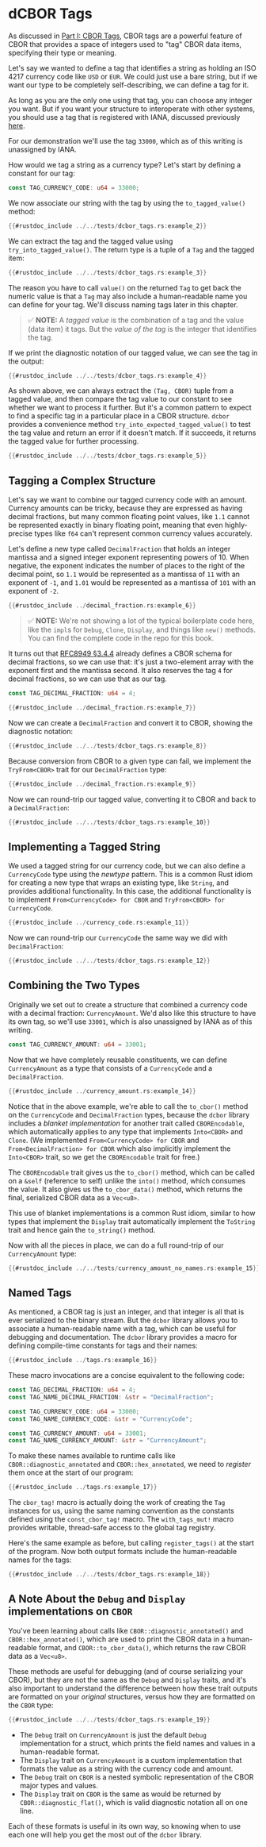# dCBOR Tags

As discussed in [Part I: CBOR Tags](../part_1/cbor_tags.md), CBOR tags are a powerful feature of CBOR that provides a space of integers used to "tag" CBOR data items, specifying their type or meaning.

Let's say we wanted to define a tag that identifies a string as holding an ISO 4217 currency code like `USD` or `EUR`. We could just use a bare string, but if we want our type to be completely self-describing, we can define a tag for it.

As long as you are the only one using that tag, you can choose any integer you want. But if you want your structure to interoperate with other systems, you should use a tag that is registered with IANA, discussed previously [here](../part_1/cbor_tags.md#how-to-register-your-own-fcfs-tags).

For our demonstration we'll use the tag `33000`, which as of this writing is unassigned by IANA.

How would we tag a string as a currency type? Let's start by defining a constant for our tag:

```rust
const TAG_CURRENCY_CODE: u64 = 33000;
```

We now associate our string with the tag by using the `to_tagged_value()` method:

```rust
{{#rustdoc_include ../../tests/dcbor_tags.rs:example_2}}
```

We can extract the tag and the tagged value using `try_into_tagged_value()`. The return type is a tuple of a `Tag` and the tagged item:

```rust
{{#rustdoc_include ../../tests/dcbor_tags.rs:example_3}}
```

The reason you have to call `value()` on the returned `Tag` to get back the numeric value is that a `Tag` may also include a human-readable name you can define for your tag. We'll discuss naming tags later in this chapter.

> ✅ **NOTE:** A _tagged value_ is the combination of a tag and the value (data item) it tags. But the _value of the tag_ is the integer that identifies the tag.

If we print the diagnostic notation of our tagged value, we can see the tag in the output:

```rust
{{#rustdoc_include ../../tests/dcbor_tags.rs:example_4}}
```

As shown above, we can always extract the `(Tag, CBOR)` tuple from a tagged value, and then compare the tag value to our constant to see whether we want to process it further. But it's a common pattern to expect to find a specific tag in a particular place in a CBOR structure. `dcbor` provides a convenience method `try_into_expected_tagged_value()` to test the tag value and return an error if it doesn't match. If it succeeds, it returns the tagged value for further processing.

```rust
{{#rustdoc_include ../../tests/dcbor_tags.rs:example_5}}
```

## Tagging a Complex Structure

Let's say we want to combine our tagged currency code with an amount. Currency amounts can be tricky, because they are expressed as having decimal fractions, but many common floating point values, like `1.1` cannot be represented exactly in binary floating point, meaning that even highly-precise types like `f64` can't represent common currency values accurately.

Let's define a new type called `DecimalFraction` that holds an integer mantissa and a signed integer exponent representing powers of 10. When negative, the exponent indicates the number of places to the right of the decimal point, so `1.1` would be represented as a mantissa of `11` with an exponent of `-1`, and `1.01` would be represented as a mantissa of `101` with an exponent of `-2`.

```rust
{{#rustdoc_include ../decimal_fraction.rs:example_6}}
```

> ✅ **NOTE:** We're not showing a lot of the typical boilerplate code here, like the `impl`s for `Debug`, `Clone`, `Display`, and things like `new()` methods. You can find the complete code in the repo for this book.

It turns out that [RFC8949 §3.4.4](https://www.rfc-editor.org/rfc/rfc8949.html#name-decimal-fractions-and-bigfl) already defines a CBOR schema for decimal fractions, so we can use that: it's just a two-element array with the exponent first and the mantissa second. It also reserves the tag `4` for decimal fractions, so we can use that as our tag.

```rust
const TAG_DECIMAL_FRACTION: u64 = 4;
```

```rust
{{#rustdoc_include ../decimal_fraction.rs:example_7}}
```

Now we can create a `DecimalFraction` and convert it to CBOR, showing the diagnostic notation:

```rust
{{#rustdoc_include ../../tests/dcbor_tags.rs:example_8}}
```

Because conversion from CBOR to a given type can fail, we implement the `TryFrom<CBOR>` trait for our `DecimalFraction` type:

```rust
{{#rustdoc_include ../decimal_fraction.rs:example_9}}
```

Now we can round-trip our tagged value, converting it to CBOR and back to a `DecimalFraction`:

```rust
{{#rustdoc_include ../../tests/dcbor_tags.rs:example_10}}
```

## Implementing a Tagged String

We used a tagged string for our currency code, but we can also define a `CurrencyCode` type using the _newtype_ pattern. This is a common Rust idiom for creating a new type that wraps an existing type, like `String`, and provides additional functionality. In this case, the additional functionality is to implement `From<CurrencyCode> for CBOR` and `TryFrom<CBOR> for CurrencyCode`.

```rust
{{#rustdoc_include ../currency_code.rs:example_11}}
```

Now we can round-trip our `CurrencyCode` the same way we did with `DecimalFraction`:

```rust
{{#rustdoc_include ../../tests/dcbor_tags.rs:example_12}}
```

## Combining the Two Types

Originally we set out to create a structure that combined a currency code with a decimal fraction: `CurrencyAmount`. We'd also like this structure to have its own tag, so we'll use `33001`, which is also unassigned by IANA as of this writing.

```rust
const TAG_CURRENCY_AMOUNT: u64 = 33001;
```

Now that we have completely reusable constituents, we can define `CurrencyAmount` as a type that consists of a `CurrencyCode` and a `DecimalFraction`.

```rust
{{#rustdoc_include ../currency_amount.rs:example_14}}
```

Notice that in the above example, we're able to call the `to_cbor()` method on the `CurrencyCode` and `DecimalFraction` types, because the `dcbor` library includes a _blanket implementation_ for another trait called `CBOREncodable`, which automatically applies to any type that implements `Into<CBOR>` and `Clone`. (We implemented `From<CurrencyCode> for CBOR` and `From<DecimalFraction> for CBOR` which also implicitly implement the `Into<CBOR>` trait, so we get the `CBOREncodable` trait for free.)

The `CBOREncodable` trait gives us the `to_cbor()` method, which can be called on a `&self` (reference to self) unlike the `into()` method, which consumes the value. It also gives us the `to_cbor_data()` method, which returns the final, serialized CBOR data as a `Vec<u8>`.

This use of blanket implementations is a common Rust idiom, similar to how types that implement the `Display` trait automatically implement the `ToString` trait and hence gain the `to_string()` method.

Now with all the pieces in place, we can do a full round-trip of our `CurrencyAmount` type:

```rust
{{#rustdoc_include ../../tests/currency_amount_no_names.rs:example_15}}
```

## Named Tags

As mentioned, a CBOR tag is just an integer, and that integer is all that is ever serialized to the binary stream. But the `dcbor` library allows you to associate a human-readable name with a tag, which can be useful for debugging and documentation. The `dcbor` library provides a macro for defining compile-time constants for tags and their names:

```rust
{{#rustdoc_include ../tags.rs:example_16}}
```

These macro invocations are a concise equivalent to the following code:

```rust
const TAG_DECIMAL_FRACTION: u64 = 4;
const TAG_NAME_DECIMAL_FRACTION: &str = "DecimalFraction";

const TAG_CURRENCY_CODE: u64 = 33000;
const TAG_NAME_CURRENCY_CODE: &str = "CurrencyCode";

const TAG_CURRENCY_AMOUNT: u64 = 33001;
const TAG_NAME_CURRENCY_AMOUNT: &str = "CurrencyAmount";
```

To make these names available to runtime calls like `CBOR::diagnostic_annotated` and `CBOR::hex_annotated`, we need to _register_ them once at the start of our program:

```rust
{{#rustdoc_include ../tags.rs:example_17}}
```

The `cbor_tag!` macro is actually doing the work of creating the `Tag` instances for us, using the same naming convention as the constants defined using the `const_cbor_tag!` macro. The `with_tags_mut!` macro provides writable, thread-safe access to the global tag registry.

Here's the same example as before, but calling `register_tags()` at the start of the program. Now both output formats include the human-readable names for the tags:

```rust
{{#rustdoc_include ../../tests/dcbor_tags.rs:example_18}}
```

## A Note About the `Debug` and `Display` implementations on `CBOR`

You've been learning about calls like `CBOR::diagnostic_annotated()` and `CBOR::hex_annotated()`, which are used to print the CBOR data in a human-readable format, and `CBOR::to_cbor_data()`, which returns the raw CBOR data as a `Vec<u8>`.

These methods are useful for debugging (and of course serializing your CBOR), but they are not the same as the `Debug` and `Display` traits, and it's also important to understand the difference between how these trait outputs are formatted on your _original_ structures, versus how they are formatted on the `CBOR` type:

```rust
{{#rustdoc_include ../../tests/dcbor_tags.rs:example_19}}
```

- The `Debug` trait on `CurrencyAmount` is just the default `Debug` implementation for a struct, which prints the field names and values in a human-readable format.
- The `Display` trait on `CurrencyAmount` is a custom implementation that formats the value as a string with the currency code and amount.
- The `Debug` trait on `CBOR` is a nested symbolic representation of the CBOR major types and values.
- The `Display` trait on `CBOR` is the same as would be returned by `CBOR::diagnostic_flat()`, which is valid diagnostic notation all on one line.

Each of these formats is useful in its own way, so knowing when to use each one will help you get the most out of the `dcbor` library.
